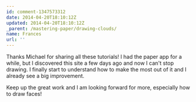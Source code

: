 ```yaml
---
id: comment-1347573312
date: 2014-04-20T18:10:12Z
updated: 2014-04-20T18:10:12Z
_parent: /mastering-paper/drawing-clouds/
name: Frances
url: ''
---
```


Thanks Michael for sharing all these tutorials! I had the paper app for a while,
but I discovered this site a few days ago and now I can't stop drawing. I
finally start to understand how to make the most out of it and I already see a
big improvement.

Keep up the great work and I am looking forward for more, especially how to draw
faces!

